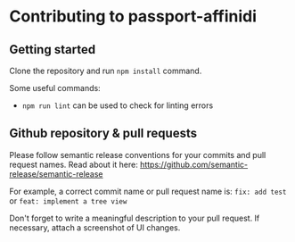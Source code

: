 # Contributing to passport-affinidi

## Getting started

Clone the repository and run `npm install` command.

Some useful commands:

- `npm run lint` can be used to check for linting errors

## Github repository & pull requests

Please follow semantic release conventions for your commits and pull request names.
Read about it here: https://github.com/semantic-release/semantic-release

For example, a correct commit name or pull request name is: `fix: add test` or `feat: implement a tree view`

Don't forget to write a meaningful description to your pull request.
If necessary, attach a screenshot of UI changes.
